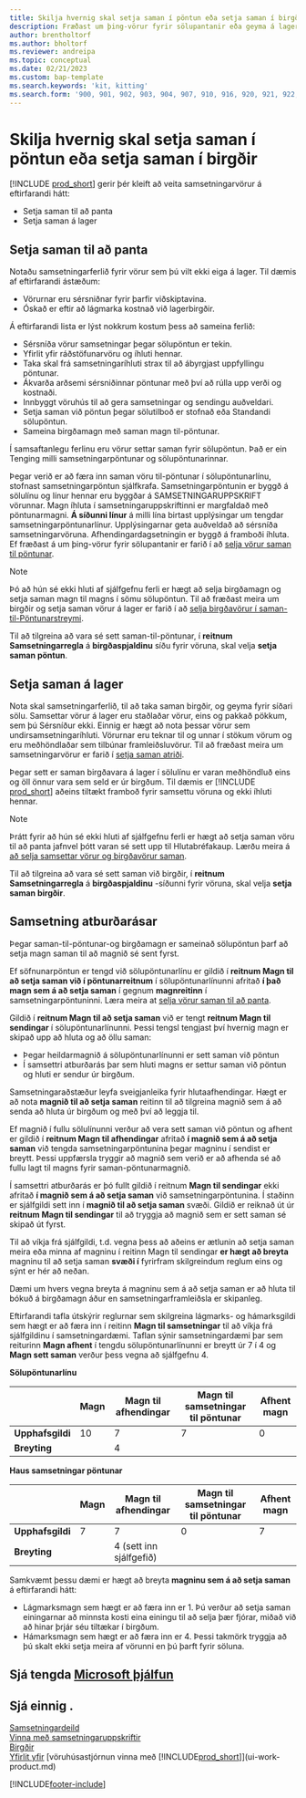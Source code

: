 ```yaml
---
title: Skilja hvernig skal setja saman í pöntun eða setja saman í birgðir
description: Fræðast um þing-vörur fyrir sölupantanir eða geyma á lager fyrir síðari sölu.
author: brentholtorf
ms.author: bholtorf
ms.reviewer: andreipa
ms.topic: conceptual
ms.date: 02/21/2023
ms.custom: bap-template
ms.search.keywords: 'kit, kitting'
ms.search.form: '900, 901, 902, 903, 904, 907, 910, 916, 920, 921, 922, 923, 940, 941, 942, 930, 931, 932, 914, 915, 905'
---
```

# <a name="understanding-assemble-to-order-and-assemble-to-stock"></a>Skilja hvernig skal setja saman í pöntun eða setja saman í birgðir

[!INCLUDE [prod_short](includes/prod_short.md)] gerir þér kleift að veita samsetningarvörur á eftirfarandi hátt:

* Setja saman til að panta  
* Setja saman á lager  

## <a name="assemble-to-order"></a>Setja saman til að panta

Notaðu samsetningarferlið fyrir vörur sem þú vilt ekki eiga á lager. Til dæmis af eftirfarandi ástæðum:

* Vörurnar eru sérsniðnar fyrir þarfir viðskiptavina.
* Óskað er eftir að lágmarka kostnað við lagerbirgðir.

Á eftirfarandi lista er lýst nokkrum kostum þess að sameina ferlið:  

* Sérsníða vörur samsetningar þegar sölupöntun er tekin.  
* Yfirlit yfir ráðstöfunarvöru og íhluti hennar.  
* Taka skal frá samsetningaríhluti strax til að ábyrgjast uppfyllingu pöntunar.  
* Ákvarða arðsemi sérsniðinnar pöntunar með því að rúlla upp verði og kostnaði.  
* Innbyggt vöruhús til að gera samsetningar og sendingu auðveldari.  
* Setja saman við pöntun þegar sölutilboð er stofnað eða Standandi sölupöntun.  
* Sameina birgðamagn með saman magn til-pöntunar.  

Í samsaftanlegu ferlinu eru vörur settar saman fyrir sölupöntun. Það er ein Tenging milli samsetningarpöntunar og sölupöntunarinnar.  

Þegar verið er að færa inn saman vöru til-pöntunar í sölupöntunarlínu, stofnast samsetningarpöntun sjálfkrafa. Samsetningarpöntunin er byggð á sölulínu og línur hennar eru byggðar á SAMSETNINGARUPPSKRIFT vörunnar. Magn íhluta í samsetningaruppskriftinni er margfaldað með pöntunarmagni.  **Á síðunni línur**  á milli lína birtast upplýsingar um tengdar samsetningarpöntunarlínur. Upplýsingarnar geta auðveldað að sérsníða samsetningarvöruna. Afhendingardagsetningin er byggð á framboði íhluta. Ef fræðast á um þing-vörur fyrir sölupantanir er farið í að  [selja vörur saman til pöntunar](assembly-how-to-sell-items-assembled-to-order.md).  

> [!NOTE]  
> Þó að hún sé ekki hluti af sjálfgefnu ferli er hægt að selja birgðamagn og setja saman magn til magns í sömu sölupöntun. Til að fræðast meira um birgðir og setja saman vörur á lager er farið í að  [selja birgðavörur í saman-til-Pöntunarstreymi](assembly-how-to-sell-inventory-items-in-assemble-to-order-flows.md).  

Til að tilgreina að vara sé sett saman-til-pöntunar, í  **reitnum Samsetningarregla**  á  **birgðaspjaldinu**  síðu fyrir vöruna, skal velja  **setja saman pöntun**.  

## <a name="assemble-to-stock"></a>Setja saman á lager

Nota skal samsetningarferlið, til að taka saman birgðir, og geyma fyrir síðari sölu. Samsettar vörur á lager eru staðlaðar vörur, eins og pakkað pökkum, sem þú Sérsníður ekki. Einnig er hægt að nota þessar vörur sem undirsamsetningaríhluti. Vörurnar eru teknar til og unnar í stökum vörum og eru meðhöndlaðar sem tilbúnar framleiðsluvörur. Til að fræðast meira um samsetningarvörur er farið í  [setja saman atriði](assembly-how-to-assemble-items.md).  

Þegar sett er saman birgðavara á lager í sölulínu er varan meðhöndluð eins og öll önnur vara sem seld er úr birgðum. Til dæmis er  [!INCLUDE [prod_short](includes/prod_short.md)]  aðeins tiltækt framboð fyrir samsettu vöruna og ekki íhluti hennar.  

> [!NOTE]  
> Þrátt fyrir að hún sé ekki hluti af sjálfgefnu ferli er hægt að setja saman vöru til að panta jafnvel þótt varan sé sett upp til Hlutabréfakaup. Lærðu meira á  [að selja samsettar vörur og birgðavörur saman](assembly-how-to-sell-assemble-to-order-items-and-inventory-items-together.md).  

Til að tilgreina að vara sé sett saman við birgðir, í  **reitnum Samsetningarregla**  á  **birgðaspjaldinu**  -síðunni fyrir vöruna, skal velja  **setja saman birgðir**.  

## <a name="combination-scenarios"></a>Samsetning atburðarásar

Þegar saman-til-pöntunar-og birgðamagn er sameinað sölupöntun þarf að setja magn saman til að magnið sé sent fyrst.  

Ef söfnunarpöntun er tengd við sölupöntunarlínu er gildið í  **reitnum Magn til að setja saman við í pöntunarreitnum**  í sölupöntunarlínunni afritað  **í það magn sem á að setja saman**  í gegnum  **magnreitinn**  í samsetningarpöntuninni. Læra meira at  [selja vörur saman til að panta](assembly-how-to-sell-items-assembled-to-order.md).  

Gildið í  **reitnum Magn til að setja saman**  við er tengt  **reitnum Magn til sendingar**  í sölupöntunarlínunni. Þessi tengsl tengjast því hvernig magn er skipað upp að hluta og að öllu saman:

* Þegar heildarmagnið á sölupöntunarlínunni er sett saman við pöntun
* Í samsettri atburðarás þar sem hluti magns er settur saman við pöntun og hluti er sendur úr birgðum.

Samsetningaraðstæður leyfa sveigjanleika fyrir hlutaafhendingar. Hægt er að nota  **magnið til að setja saman**  reitinn til að tilgreina magnið sem á að senda að hluta úr birgðum og með því að leggja til.  

Ef magnið í fullu sölulínunni verður að vera sett saman við pöntun og afhent er gildið í  **reitnum Magn til afhendingar**  afritað  **í magnið sem á að setja saman**  við tengda samsetningarpöntunina þegar magninu í sendist er breytt. Þessi uppfærsla tryggir að magnið sem verið er að afhenda sé að fullu lagt til magns fyrir saman-pöntunarmagnið.  

Í samsettri atburðarás er þó fullt gildið í reitnum  **Magn til sendingar**  ekki afritað  **í magnið sem á að setja saman**  við samsetningarpöntunina. Í staðinn er sjálfgildi sett inn í  **magnið til að setja saman**  svæði. Gildið er reiknað út úr  **reitnum Magn til sendingar**  til að tryggja að magnið sem er sett saman sé skipað út fyrst.

Til að víkja frá sjálfgildi, t.d. vegna þess að aðeins er ætlunin að setja saman meira eða minna af magninu í reitinn Magn til sendingar  **er hægt að breyta**  magninu til að setja saman  **svæði í**  fyrirfram skilgreindum reglum eins og sýnt er hér að neðan.  

Dæmi um hvers vegna breyta á magninu sem á að setja saman er að hluta til bókuð á birgðamagn áður en samsetningarframleiðsla er skipanleg.  

Eftirfarandi tafla útskýrir reglurnar sem skilgreina lágmarks- og hámarksgildi sem hægt er að færa inn í reitinn **Magn til samsetningar** til að víkja frá sjálfgildinu í samsetningardæmi. Taflan sýnir samsetningardæmi þar sem reiturinn **Magn afhent** í tengdu sölupöntunarlínunni er breytt úr 7 í 4 og **Magn sett saman** verður þess vegna að sjálfgefnu 4.  

**Sölupöntunarlínu**

|                | **Magn** | **Magn til afhendingar** | **Magn til samsetningar til pöntunar** | **Afhent magn** |
|----------------|--------------|------------------|-------------------------------|----------------------|
|**Upphafsgildi**| 10          | 7                | 7                             | 0                    |
|**Breyting**      |              | 4                |                               |                      |

**Haus samsetningar pöntunar**

|                | **Magn** | **Magn til afhendingar** | **Magn til samsetningar til pöntunar** | **Afhent magn** |
|----------------|--------------|------------------|-------------------------------|----------------------|
|**Upphafsgildi**| 7           | 7                | 0                             | 7                    |
|**Breyting**      |              | 4 (sett inn sjálfgefið)|                         |                      |

Samkvæmt þessu dæmi er hægt að breyta  **magninu sem á að setja saman**  á eftirfarandi hátt:  

* Lágmarksmagn sem hægt er að færa inn er 1. Þú verður að setja saman einingarnar að minnsta kosti eina einingu til að selja þær fjórar, miðað við að hinar þrjár séu tiltækar í birgðum.  
* Hámarksmagn sem hægt er að færa inn er 4. Þessi takmörk tryggja að þú skalt ekki setja meira af vörunni en þú þarft fyrir söluna.  

## <a name="see-related-microsoft-training"></a>Sjá tengda [Microsoft þjálfun](/training/paths/assemble-items-dynamics-365-business-central/)

## <a name="see-also"></a>Sjá einnig .

[Samsetningardeild](assembly-assemble-items.md)  
[Vinna með samsetningaruppskriftir](assembly-how-work-assembly-boms.md)  
[Birgðir](inventory-manage-inventory.md)  
[Yfirlit yfir](design-details-warehouse-management.md)
[vöruhúsastjórnun vinna með [!INCLUDE[prod_short](includes/prod_short.md)]](ui-work-product.md)

[!INCLUDE[footer-include](includes/footer-banner.md)]
